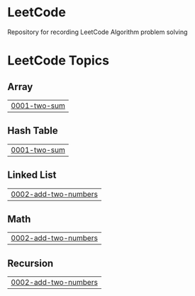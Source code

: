 # LeetCode
Repository for recording LeetCode Algorithm problem solving

<!---LeetCode Topics Start-->
# LeetCode Topics
## Array
|  |
| ------- |
| [0001-two-sum](https://github.com/MANGRYANG/LeetCode/tree/master/0001-two-sum) |
## Hash Table
|  |
| ------- |
| [0001-two-sum](https://github.com/MANGRYANG/LeetCode/tree/master/0001-two-sum) |
## Linked List
|  |
| ------- |
| [0002-add-two-numbers](https://github.com/MANGRYANG/LeetCode/tree/master/0002-add-two-numbers) |
## Math
|  |
| ------- |
| [0002-add-two-numbers](https://github.com/MANGRYANG/LeetCode/tree/master/0002-add-two-numbers) |
## Recursion
|  |
| ------- |
| [0002-add-two-numbers](https://github.com/MANGRYANG/LeetCode/tree/master/0002-add-two-numbers) |
<!---LeetCode Topics End-->